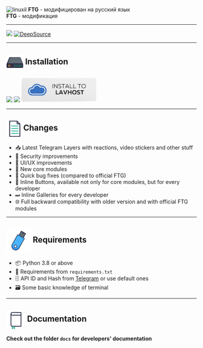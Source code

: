 
<img src="https://x0.at/eNum.jpg" alt="linuxil"> 
<b>FTG</b> - модифицирован на русский язык<br> 
<b>FTG</b> - модификация

<hr>
<a href="https://deepsource.io/gh/GeekTG/Friendly-Telegram/?ref=repository-badge"><img src="https://deepsource.io/gh/GeekTG/Friendly-Telegram.svg/?label=active+issues&show_trend=true&token=9Zxse6cjEZ0Hwh1PJJ3mMTWw"></img></a>
<a href="https://deepsource.io/gh/GeekTG/Friendly-Telegram/?ref=repository-badge" target="_blank"><img alt="DeepSource" title="DeepSource" src="https://deepsource.io/gh/GeekTG/Friendly-Telegram.svg/?label=resolved+issues&show_trend=true&token=9Zxse6cjEZ0Hwh1PJJ3mMTWw"/></a>
<hr>
<h2><img src="https://github.com/GeekTG/assets/raw/master/57-server-lineal.gif" align="center" width="45"> Installation</h2>
<img src="https://github.com/GeekTG/assets/raw/master/geektg.gif"></img>
<a href="https://cloud.okteto.com/#/deploy?repository=https://github.com/GeekTG/Friendly-Telegram"><img src="https://lilwonka.ml/temp/okteto.png" height="65"></a>
<a href="https://t.me/lavhostbot?start=R2Vla1RH"><img src="https://github.com/GeekTG/assets/raw/master/lavhost.png" height="65"></a>
<hr>
<h2><img src="https://github.com/GeekTG/assets/raw/master/56-document-outline.gif" align="center" width="45">Changes</h2>
<ul>
    <li>📥 Latest Telegram Layers with reactions, video stickers and other stuff</li>
    <li>🔐 Security improvements</li>
    <li>🔮 UI/UX improvements</li>
    <li>📼 New core modules</li>
    <li>🔑 Quick bug fixes (compared to official FTG)</li>
    <li>🔄 Inline Buttons, available not only for core modules, but for every developer</li>
    <li>⏭ Inline Galleries for every developer</li>
    <li>🌐 Full backward compatibility with older version and with official FTG modules </li>
</ul>
<hr>
<h2><img src="https://github.com/GeekTG/assets/raw/master/744-pendrive-storage-lineal.gif" align="center" width="65"> Requirements</h2>
<ul>
    <li>📦 Python 3.8 or above</li>
    <li>💾 Requirements from <code>requirements.txt</code></li>
    <li>🗄 API ID and Hash from <a href="https://my.telegram.org/apps">Telegram</a> or use default ones</li>
    <li>🗃 Some basic knowledge of terminal</li>
</ul>
<hr>
<h2><img src="https://github.com/GeekTG/assets/raw/master/112-book-morph-outline.gif" align="center" width="50"> Documentation</h2>
<b>Check out the folder <code>docs</code> for developers' documentation<br>

